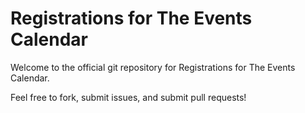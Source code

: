 # Registrations for The Events Calendar

Welcome to the official git repository for Registrations for The Events Calendar.

Feel free to fork, submit issues, and submit pull requests!